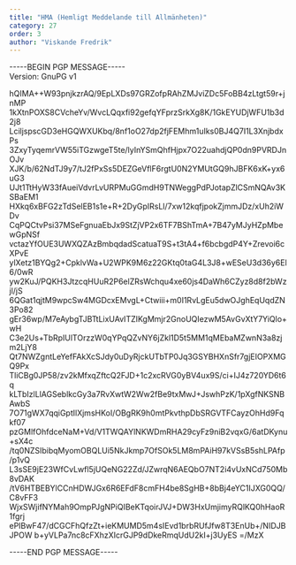 ```yaml
---
title: "HMA (Hemligt Meddelande till Allmänheten)"
category: 27
order: 3
author: "Viskande Fredrik"
---
```


-----BEGIN PGP MESSAGE-----
<br>Version: GnuPG v1

hQIMA++W93pnjkzrAQ/9EpLXDs97GRZofpRAhZMJviZDc5FoBB4zLtgt59r+jnMP
1kXtnPOXS8CVcheYv/WvcLQqxfi92gefqYFprzSrkXg8K/1GkEYUDjWFU1b3d2j8
LciljspscGD3eHGQWXUKbq/8nf1oO27dp2fjFEMhm1uIks0BJ4Q7I1L3XnjbdxPs
3ZxyTyqemrVW55iTGzwgeT5te/lyInYSmQhfHjpx7O22uahdjQP0dn9PVRDJnOJv
XJK/b/62NdTJ9y7/tJ2fPxSs5DEZGeVflF6rgtU0N2YMUtGQ9hJBFK6xK+yx6uG3
UJt1TtHyW33fAueiVdvrLvURPMuGGmdH9TNWeggPdPJotapZlCSmNQAv3KSBaEM1
HXkq6xBFG2zTdSelEB1s1e+R+2DyGpIRsLl/7xw12kqfjpokZjmmJDz/xUh2iWDv
CqPQCtvPsi37MSeFgnuaEbJx9StZjVP2x6TF7BShTmA+7B47yMJyHZpMbewGpNSf
vctazYfOUE3UWXQZAzBmbqdadScatuaT9S+t3tA4+f6bcbgdP4Y+Zrevoi6cXPvE
ylXetz1BYQg2+CpklvWa+U2WPK9M6z22GKtq0taG4L3J8+wESeU3d36y6El6/0wR
yw2KuJ/PQKH3JtzcqHUuR2P6elZRsWchqu4xe60js4DaWh6CZyz8d8f2bWzjl/jS
6QGat1qjtM9wpcSw4MGDcxEMvgL+Ctwiii+m0I1RvLgEu5dwOJghEqUqdZN3Po82
gEr36wp/M7eAybgTJBTtLixUAvITZIKgMmjr2GnoUQIezwM5AvGvXtY7YiQlo+wH
C3e2Us+TbRpIUlTOrzzW0qYPqQZvNY6jZkl1D5t5MM1qMEbaMZwnN3a8zjm2LjY8
Qt7NWZgntLeYefFAkXcSJdy0uDyRjckUTbTP0Jq3GSYBHXnSfr7gjEIOPXMGQ9Px
TliCBg0JP58/zv2kMfxqZftcQ2FJD+1c2xcRVG0yBV4ux9S/ci+IJ4z720YD6t6q
kLTbIzlLlAGSeblkcGy3a7RvXwtW2Ww2fBe9txMwJ+JswhPzK/1pXgfNKSNBAwbS
7O71gWX7qqiGptIlXjmsHKoI/OBgRK9h0mtPkvthpDbSRGVTFCayzOhHd9Fqkf07
pzGMlfOhfdceNaM+Vd/V1TWQAYlNKWDmRHA29cyFz9niB2vqxG/6atDKynu+sX4c
/tq0NZSIbibqMyomOBQLUi5NkJkmp7OfSOk5LM8mPAiH97kVSsB5shLPAfp/p1vQ
L3sSE9jE23WfCvLwfl5jUQeNG22Zd/JZwrqN6AEQbO7NT2i4vUxNCd750Mb8vDAK
/tV6HTBEBYlCCnHDWJGx6R6EFdF8cmFH4be8SgHB+8bBj4eYC1IJXG0QQ/C8vFF3
WjxSWjifNYMah9OmpPJgNPiQIBeKTqoirJVJ+DW3HxUmjimyRQlKQ0hHaoR1fgrj
ePIBwF47/dCGCFhQfzZt+ieKMUMD5m4sIEvd1brbRUfJfw8T3EnUb+/NIDJBJPOW
b+yVLPa7nc8cFXhzXIcrGJP9dDkeRmqUdU2kI+j3UyES
=/MzX

-----END PGP MESSAGE-----